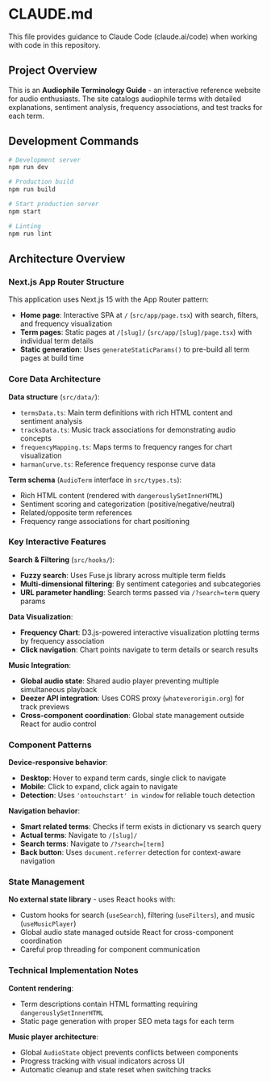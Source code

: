 # CLAUDE.md

This file provides guidance to Claude Code (claude.ai/code) when working with code in this repository.

## Project Overview

This is an **Audiophile Terminology Guide** - an interactive reference website for audio enthusiasts. The site catalogs audiophile terms with detailed explanations, sentiment analysis, frequency associations, and test tracks for each term.

## Development Commands

```bash
# Development server
npm run dev

# Production build
npm run build

# Start production server
npm start

# Linting
npm run lint
```

## Architecture Overview

### Next.js App Router Structure

This application uses Next.js 15 with the App Router pattern:

- **Home page**: Interactive SPA at `/` (`src/app/page.tsx`) with search, filters, and frequency visualization
- **Term pages**: Static pages at `/[slug]/` (`src/app/[slug]/page.tsx`) with individual term details
- **Static generation**: Uses `generateStaticParams()` to pre-build all term pages at build time

### Core Data Architecture

**Data structure** (`src/data/`):
- `termsData.ts`: Main term definitions with rich HTML content and sentiment analysis
- `tracksData.ts`: Music track associations for demonstrating audio concepts  
- `frequencyMapping.ts`: Maps terms to frequency ranges for chart visualization
- `harmanCurve.ts`: Reference frequency response curve data

**Term schema** (`AudioTerm` interface in `src/types.ts`):
- Rich HTML content (rendered with `dangerouslySetInnerHTML`)
- Sentiment scoring and categorization (positive/negative/neutral)
- Related/opposite term references
- Frequency range associations for chart positioning

### Key Interactive Features

**Search & Filtering** (`src/hooks/`):
- **Fuzzy search**: Uses Fuse.js library across multiple term fields
- **Multi-dimensional filtering**: By sentiment categories and subcategories
- **URL parameter handling**: Search terms passed via `/?search=term` query params

**Data Visualization**:
- **Frequency Chart**: D3.js-powered interactive visualization plotting terms by frequency association
- **Click navigation**: Chart points navigate to term details or search results

**Music Integration**:
- **Global audio state**: Shared audio player preventing multiple simultaneous playback
- **Deezer API integration**: Uses CORS proxy (`whateverorigin.org`) for track previews
- **Cross-component coordination**: Global state management outside React for audio control

### Component Patterns

**Device-responsive behavior**:
- **Desktop**: Hover to expand term cards, single click to navigate  
- **Mobile**: Click to expand, click again to navigate
- **Detection**: Uses `'ontouchstart' in window` for reliable touch detection

**Navigation behavior**:
- **Smart related terms**: Checks if term exists in dictionary vs search query
- **Actual terms**: Navigate to `/[slug]/` 
- **Search terms**: Navigate to `/?search=[term]`
- **Back button**: Uses `document.referrer` detection for context-aware navigation

### State Management

**No external state library** - uses React hooks with:
- Custom hooks for search (`useSearch`), filtering (`useFilters`), and music (`useMusicPlayer`)
- Global audio state managed outside React for cross-component coordination
- Careful prop threading for component communication

### Technical Implementation Notes

**Content rendering**:
- Term descriptions contain HTML formatting requiring `dangerouslySetInnerHTML`
- Static page generation with proper SEO meta tags for each term

**Music player architecture**:
- Global `AudioState` object prevents conflicts between components
- Progress tracking with visual indicators across UI
- Automatic cleanup and state reset when switching tracks